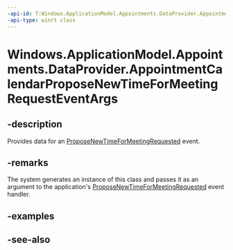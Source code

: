 ----api-id: T:Windows.ApplicationModel.Appointments.DataProvider.AppointmentCalendarProposeNewTimeForMeetingRequestEventArgs
-api-type: winrt class
---<!-- Class syntax.public class AppointmentCalendarProposeNewTimeForMeetingRequestEventArgs : Windows.ApplicationModel.Appointments.DataProvider.IAppointmentCalendarProposeNewTimeForMeetingRequestEventArgs--># Windows.ApplicationModel.Appointments.DataProvider.AppointmentCalendarProposeNewTimeForMeetingRequestEventArgs## -descriptionProvides data for an [ProposeNewTimeForMeetingRequested](appointmentdataproviderconnection_proposenewtimeformeetingrequested.md) event.## -remarksThe system generates an instance of this class and passes it as an argument to the application's [ProposeNewTimeForMeetingRequested](appointmentdataproviderconnection_proposenewtimeformeetingrequested.md) event handler.## -examples## -see-also